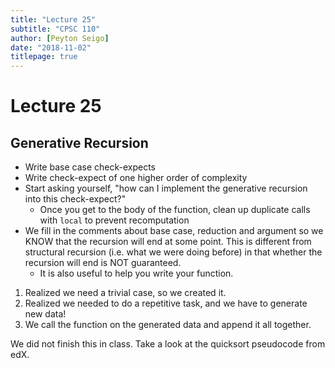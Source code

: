 ```yaml
---
title: "Lecture 25"
subtitle: "CPSC 110"
author: [Peyton Seigo]
date: "2018-11-02"
titlepage: true
---
```


# Lecture 25

## Generative Recursion

- Write base case check-expects
- Write check-expect of one higher order of complexity
- Start asking yourself, "how can I implement the generative recursion into this check-expect?"
  - Once you get to the body of the function, clean up duplicate calls with `local` to prevent recomputation
- We fill in the comments about base case, reduction and argument so we KNOW that the recursion will end at some point. This is different from structural recursion (i.e. what we were doing before) in that whether the recursion will end is NOT guaranteed.
  - It is also useful to help you write your function.

1. Realized we need a trivial case, so we created it.
2. Realized we needed to do a repetitive task, and we have to generate new data!
3. We call the function on the generated data and append it all together.

We did not finish this in class. Take a look at the quicksort pseudocode from edX.
